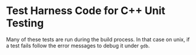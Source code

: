 # Test Harness Code for C++ Unit Testing

Many of these tests are run during the build process. In that case on
unix, if a test fails follow the error messages to debug it under `gdb`.
